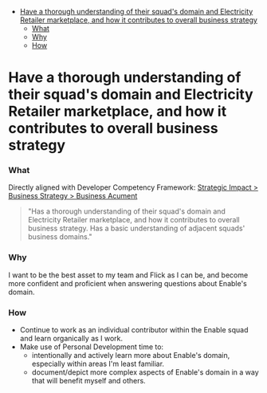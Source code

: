 <!--toc:start-->
- [Have a thorough understanding of their squad's domain and Electricity Retailer marketplace, and how it contributes to overall business strategy](#have-a-thorough-understanding-of-their-squads-domain-and-electricity-retailer-marketplace-and-how-it-contributes-to-overall-business-strategy)
    - [What](#what)
    - [Why](#why)
    - [How](#how)
<!--toc:end-->

# Have a thorough understanding of their squad's domain and Electricity Retailer marketplace, and how it contributes to overall business strategy

### What

Directly aligned with Developer Competency Framework: [Strategic Impact > Business Strategy > Business Acument](https://docs.google.com/spreadsheets/d/1pMblIV0WGZZc8M6QzqUfnteK5qFGlCpjRUIlf0ArWb8/edit#gid=75453062&range=D80:D81)

> "Has a thorough understanding of their squad's domain and Electricity Retailer marketplace, and how it contributes to overall business strategy. Has a basic understanding of adjacent squads' business domains."


### Why

I want to be the best asset to my team and Flick as I can be, and become more confident and proficient when answering questions about Enable's domain.

### How

  - Continue to work as an individual contributor within the Enable squad and learn organically as I work.
  - Make use of Personal Development time to:
    - intentionally and actively learn more about Enable's domain, especially within areas I'm least familiar.
    - document/depict more complex aspects of Enable's domain in a way that will benefit myself and others.
